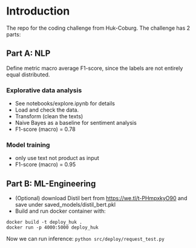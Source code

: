 # Introduction
The repo for the coding challenge from Huk-Coburg. The challenge has 2 parts:

## Part A: NLP
Define metric macro average F1-score, since the labels are not entirely equal distributed. 

### Explorative data analysis
- See notebooks/explore.ipynb for details
- Load and check the data. 
- Transform (clean the texts)
- Naive Bayes as a baseline for sentiment analysis
- F1-score (macro) = 0.78

### Model training
- only use text not product as input
- F1-score (macro) = 0.95

## Part B: ML-Engineering
- (Optional) download Distil bert from https://we.tl/t-PHmpxkyO90 and save under saved_models/distil_bert.pkl
- Build and run docker container with:
```
docker build -t deploy_huk .
docker run -p 4000:5000 deploy_huk
```
Now we can run inference:  `python src/deploy/request_test.py`



